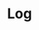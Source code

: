 ---
title: Log
position: 1.5
type: ""
description: Logs the passed message to the IDC console

parameters:
  - name: string <em>msg</em>
    content: The message to log to the console

content_markdown: |-
  Logs a string to the IDC console directly and does not show on the Unity console. Supports [Rich Text](https://docs.unity3d.com/Manual/StyledText.html).

right_code_blocks:
  - title: Example
    language: csharp
    code_block: |-
      IDCUtils.IDC.Log("My log message");
  - title: Example 2
    language: csharp
    code_block: |-
      IDCUtils.IDC.Log("My red log message", Color.red);
  - title: Example 3
    language: csharp
    code_block: |-
      IDCUtils.IDC.Log("My default colored warning", LogType.Warning);
  - title: Example 4
    language: csharp
    code_block: |-
      IDCUtils.IDC.Log("My custom colored warning", Color.blue, LogType.Warning);
---